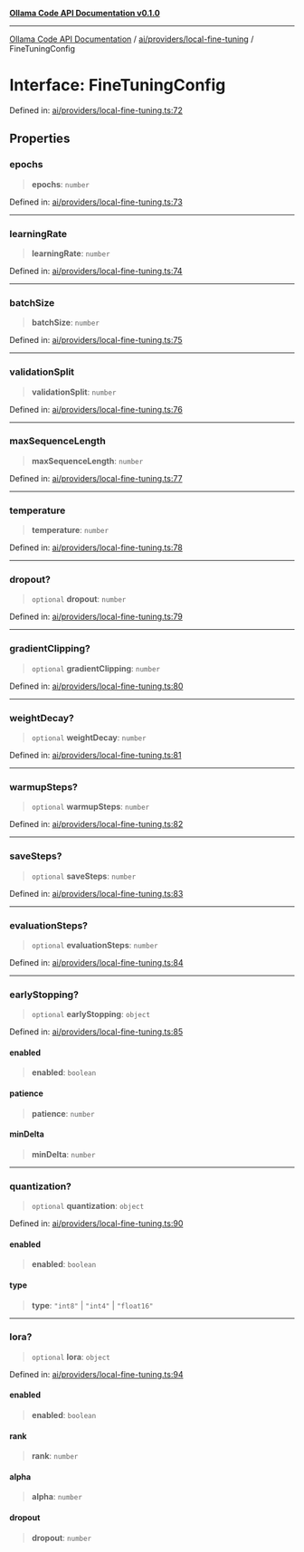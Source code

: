 [**Ollama Code API Documentation v0.1.0**](../../../../README.md)

***

[Ollama Code API Documentation](../../../../modules.md) / [ai/providers/local-fine-tuning](../README.md) / FineTuningConfig

# Interface: FineTuningConfig

Defined in: [ai/providers/local-fine-tuning.ts:72](https://github.com/erichchampion/ollama-code/blob/3ba5f33b3e9ed162574fb0c1b20bfa222984db0a/ollama-code/src/ai/providers/local-fine-tuning.ts#L72)

## Properties

### epochs

> **epochs**: `number`

Defined in: [ai/providers/local-fine-tuning.ts:73](https://github.com/erichchampion/ollama-code/blob/3ba5f33b3e9ed162574fb0c1b20bfa222984db0a/ollama-code/src/ai/providers/local-fine-tuning.ts#L73)

***

### learningRate

> **learningRate**: `number`

Defined in: [ai/providers/local-fine-tuning.ts:74](https://github.com/erichchampion/ollama-code/blob/3ba5f33b3e9ed162574fb0c1b20bfa222984db0a/ollama-code/src/ai/providers/local-fine-tuning.ts#L74)

***

### batchSize

> **batchSize**: `number`

Defined in: [ai/providers/local-fine-tuning.ts:75](https://github.com/erichchampion/ollama-code/blob/3ba5f33b3e9ed162574fb0c1b20bfa222984db0a/ollama-code/src/ai/providers/local-fine-tuning.ts#L75)

***

### validationSplit

> **validationSplit**: `number`

Defined in: [ai/providers/local-fine-tuning.ts:76](https://github.com/erichchampion/ollama-code/blob/3ba5f33b3e9ed162574fb0c1b20bfa222984db0a/ollama-code/src/ai/providers/local-fine-tuning.ts#L76)

***

### maxSequenceLength

> **maxSequenceLength**: `number`

Defined in: [ai/providers/local-fine-tuning.ts:77](https://github.com/erichchampion/ollama-code/blob/3ba5f33b3e9ed162574fb0c1b20bfa222984db0a/ollama-code/src/ai/providers/local-fine-tuning.ts#L77)

***

### temperature

> **temperature**: `number`

Defined in: [ai/providers/local-fine-tuning.ts:78](https://github.com/erichchampion/ollama-code/blob/3ba5f33b3e9ed162574fb0c1b20bfa222984db0a/ollama-code/src/ai/providers/local-fine-tuning.ts#L78)

***

### dropout?

> `optional` **dropout**: `number`

Defined in: [ai/providers/local-fine-tuning.ts:79](https://github.com/erichchampion/ollama-code/blob/3ba5f33b3e9ed162574fb0c1b20bfa222984db0a/ollama-code/src/ai/providers/local-fine-tuning.ts#L79)

***

### gradientClipping?

> `optional` **gradientClipping**: `number`

Defined in: [ai/providers/local-fine-tuning.ts:80](https://github.com/erichchampion/ollama-code/blob/3ba5f33b3e9ed162574fb0c1b20bfa222984db0a/ollama-code/src/ai/providers/local-fine-tuning.ts#L80)

***

### weightDecay?

> `optional` **weightDecay**: `number`

Defined in: [ai/providers/local-fine-tuning.ts:81](https://github.com/erichchampion/ollama-code/blob/3ba5f33b3e9ed162574fb0c1b20bfa222984db0a/ollama-code/src/ai/providers/local-fine-tuning.ts#L81)

***

### warmupSteps?

> `optional` **warmupSteps**: `number`

Defined in: [ai/providers/local-fine-tuning.ts:82](https://github.com/erichchampion/ollama-code/blob/3ba5f33b3e9ed162574fb0c1b20bfa222984db0a/ollama-code/src/ai/providers/local-fine-tuning.ts#L82)

***

### saveSteps?

> `optional` **saveSteps**: `number`

Defined in: [ai/providers/local-fine-tuning.ts:83](https://github.com/erichchampion/ollama-code/blob/3ba5f33b3e9ed162574fb0c1b20bfa222984db0a/ollama-code/src/ai/providers/local-fine-tuning.ts#L83)

***

### evaluationSteps?

> `optional` **evaluationSteps**: `number`

Defined in: [ai/providers/local-fine-tuning.ts:84](https://github.com/erichchampion/ollama-code/blob/3ba5f33b3e9ed162574fb0c1b20bfa222984db0a/ollama-code/src/ai/providers/local-fine-tuning.ts#L84)

***

### earlyStopping?

> `optional` **earlyStopping**: `object`

Defined in: [ai/providers/local-fine-tuning.ts:85](https://github.com/erichchampion/ollama-code/blob/3ba5f33b3e9ed162574fb0c1b20bfa222984db0a/ollama-code/src/ai/providers/local-fine-tuning.ts#L85)

#### enabled

> **enabled**: `boolean`

#### patience

> **patience**: `number`

#### minDelta

> **minDelta**: `number`

***

### quantization?

> `optional` **quantization**: `object`

Defined in: [ai/providers/local-fine-tuning.ts:90](https://github.com/erichchampion/ollama-code/blob/3ba5f33b3e9ed162574fb0c1b20bfa222984db0a/ollama-code/src/ai/providers/local-fine-tuning.ts#L90)

#### enabled

> **enabled**: `boolean`

#### type

> **type**: `"int8"` \| `"int4"` \| `"float16"`

***

### lora?

> `optional` **lora**: `object`

Defined in: [ai/providers/local-fine-tuning.ts:94](https://github.com/erichchampion/ollama-code/blob/3ba5f33b3e9ed162574fb0c1b20bfa222984db0a/ollama-code/src/ai/providers/local-fine-tuning.ts#L94)

#### enabled

> **enabled**: `boolean`

#### rank

> **rank**: `number`

#### alpha

> **alpha**: `number`

#### dropout

> **dropout**: `number`
